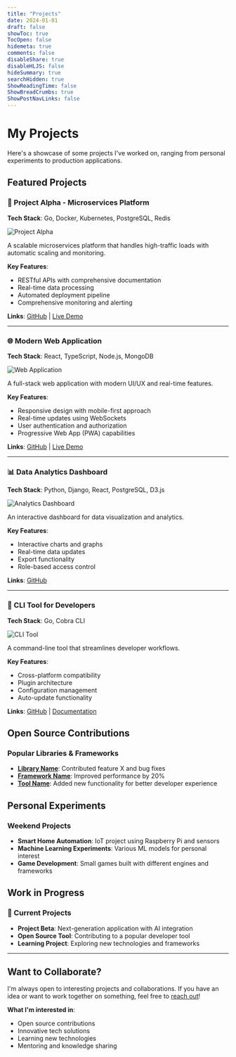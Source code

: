```yaml
---
title: "Projects"
date: 2024-01-01
draft: false
showToc: true
TocOpen: false
hidemeta: true
comments: false
disableShare: true
disableHLJS: false
hideSummary: true
searchHidden: true
ShowReadingTime: false
ShowBreadCrumbs: true
ShowPostNavLinks: false
---
```


# My Projects

Here's a showcase of some projects I've worked on, ranging from personal experiments to production applications.

## Featured Projects

### 🚀 Project Alpha - Microservices Platform
**Tech Stack**: Go, Docker, Kubernetes, PostgreSQL, Redis

![Project Alpha](/images/project-alpha.jpg)

A scalable microservices platform that handles high-traffic loads with automatic scaling and monitoring.

**Key Features**:
- RESTful APIs with comprehensive documentation
- Real-time data processing
- Automated deployment pipeline
- Comprehensive monitoring and alerting

**Links**: [GitHub](https://github.com/nipunpruthi/project-alpha) | [Live Demo](https://demo.example.com)

---

### 🌐 Modern Web Application
**Tech Stack**: React, TypeScript, Node.js, MongoDB

![Web Application](/images/webapp-demo.jpg)

A full-stack web application with modern UI/UX and real-time features.

**Key Features**:
- Responsive design with mobile-first approach
- Real-time updates using WebSockets
- User authentication and authorization
- Progressive Web App (PWA) capabilities

**Links**: [GitHub](https://github.com/nipunpruthi/web-app) | [Live Demo](https://webapp.example.com)

---

### 📊 Data Analytics Dashboard
**Tech Stack**: Python, Django, React, PostgreSQL, D3.js

![Analytics Dashboard](/images/analytics-dashboard.jpg)

An interactive dashboard for data visualization and analytics.

**Key Features**:
- Interactive charts and graphs
- Real-time data updates
- Export functionality
- Role-based access control

**Links**: [GitHub](https://github.com/nipunpruthi/analytics-dashboard)

---

### 🤖 CLI Tool for Developers
**Tech Stack**: Go, Cobra CLI

![CLI Tool](/images/cli-tool.jpg)

A command-line tool that streamlines developer workflows.

**Key Features**:
- Cross-platform compatibility
- Plugin architecture
- Configuration management
- Auto-update functionality

**Links**: [GitHub](https://github.com/nipunpruthi/dev-cli) | [Documentation](https://docs.example.com)

## Open Source Contributions

### Popular Libraries & Frameworks
- **[Library Name](https://github.com/example/library)**: Contributed feature X and bug fixes
- **[Framework Name](https://github.com/example/framework)**: Improved performance by 20%
- **[Tool Name](https://github.com/example/tool)**: Added new functionality for better developer experience

## Personal Experiments

### Weekend Projects
- **Smart Home Automation**: IoT project using Raspberry Pi and sensors
- **Machine Learning Experiments**: Various ML models for personal interest
- **Game Development**: Small games built with different engines and frameworks

## Work in Progress

### 🚧 Current Projects
- **Project Beta**: Next-generation application with AI integration
- **Open Source Tool**: Contributing to a popular developer tool
- **Learning Project**: Exploring new technologies and frameworks

---

## Want to Collaborate?

I'm always open to interesting projects and collaborations. If you have an idea or want to work together on something, feel free to [reach out](/contact)!

**What I'm interested in**:
- Open source contributions
- Innovative tech solutions
- Learning new technologies
- Mentoring and knowledge sharing

